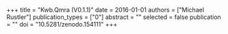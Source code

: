 +++
title = "Kwb.Qmra (V0.1.1)"
date = 2016-01-01
authors = ["Michael Rustler"]
publication_types = ["0"]
abstract = ""
selected = false
publication = ""
doi = "10.5281/zenodo.154111"
+++

